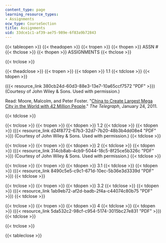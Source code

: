 ```yaml
---
content_type: page
learning_resource_types:
- Assignments
ocw_type: CourseSection
title: Assignments
uid: 33dce1c1-af39-ae75-989e-6f83a9b72843
---
```


{{< tableopen >}}
{{< theadopen >}}
{{< tropen >}}
{{< thopen >}}
ASSN #
{{< thclose >}}
{{< thopen >}}
ASSIGNMENTS
{{< thclose >}}

{{< trclose >}}

{{< theadclose >}}
{{< tropen >}}
{{< tdopen >}}
1.1
{{< tdclose >}}
{{< tdopen >}}


({{< resource_link 380cb24d-60d3-88e3-13e7-10a65ccf7572 "PDF" >}}) (Courtesy of John Wiley & Sons. Used with permission.)

Read: Moore, Malcolm, and Peter Foster. "[China to Create Largest Mega City in the World with 42 Million People](http://www.telegraph.co.uk/news/worldnews/asia/china/8278315/China-to-create-largest-mega-city-in-the-world-with-42-million-people.html)." _The Telegraph_, January 24, 2011.


{{< tdclose >}}

{{< trclose >}}
{{< tropen >}}
{{< tdopen >}}
1.2
{{< tdclose >}}
{{< tdopen >}}
({{< resource_link d24f8772-67b3-32d7-7b20-48b3b4dd08e4 "PDF" >}}) (Courtesy of John Wiley & Sons. Used with permission.)
{{< tdclose >}}

{{< trclose >}}
{{< tropen >}}
{{< tdopen >}}
2
{{< tdclose >}}
{{< tdopen >}}
({{< resource_link 314cb8ab-4cb9-5044-18c5-8f25ce5b326c "PDF" >}}) (Courtesy of John Wiley & Sons. Used with permission.)
{{< tdclose >}}

{{< trclose >}}
{{< tropen >}}
{{< tdopen >}}
3.1
{{< tdclose >}}
{{< tdopen >}}
({{< resource_link 8490c5e5-c9c1-671d-10ec-5b36e3d3339d "PDF" >}})
{{< tdclose >}}

{{< trclose >}}
{{< tropen >}}
{{< tdopen >}}
3.2
{{< tdclose >}}
{{< tdopen >}}
({{< resource_link 1ab9eb72-af2d-badb-2f4a-c44074c80b75 "PDF" >}})
{{< tdclose >}}

{{< trclose >}}
{{< tropen >}}
{{< tdopen >}}
4
{{< tdclose >}}
{{< tdopen >}}
({{< resource_link 5da532c2-98cf-c954-5174-3015bc27e831 "PDF" >}})
{{< tdclose >}}

{{< trclose >}}

{{< tableclose >}}
